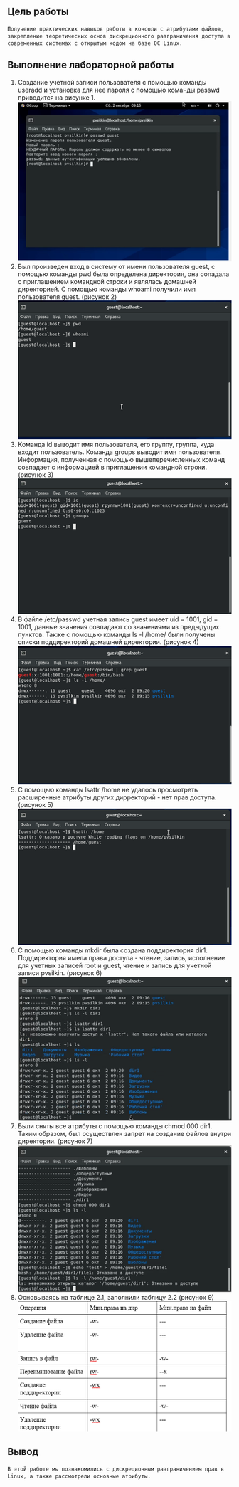 ## Цель работы
    Получение практических навыков работы в консоли с атрибутами файлов, закрепление теоретических основ дискреционного разграничения доступа в современных системах с открытым кодом на базе ОС Linux.
## Выполнение лабораторной работы
1. Создание учетной записи пользователя с помощью команды useradd и установка для нее пароля c помощью команды passwd приводится на рисунке 1.
    ![рисунок 1](pict1.png "рисунок 1")
2. Был произведен вход в систему от имени пользователя guest, с помощью команды pwd была определена директория,
она сопадала с приглашением командной строки и являлась домашней директорией. С помощью команды whoami получили имя 
пользователя guest. (рисунок 2)
    ![рисунок 2](pict2.png "рисунок 2")
3. Команда id выводит имя пользователя, его группу, группа, куда входит пользователь. Команда groups выводит 
имя пользователя. Информация, полученная с помощью вышеперечисленных команд совпадает с информацией в приглашении
командной строки. (рисунок 3)
    ![рисунок 3](pict3.png "рисунок 3")
4. В файле /etc/passwd учетная запись guest имеет uid = 1001, gid = 1001, данные значения совпадают со значениями
из предыдущих пунктов. Также с помощью команды ls -l /home/ были получены списки поддиректорий домашней директории. (рисунок 4)
    ![рисунок 4](pict4.png "рисунок 4")
5. С помощью команды lsattr /home не удалось просмотреть расширенные атрибуты других дирректорий - нет прав доступа. (рисунок 5)
    ![рисунок 5](pict5.png "рисунок 5")
6. С помощью команды mkdir была создана поддиректория dir1. Поддиректория имела права доступа - чтение, 
запись, исполнение для учетных записей root и guest, чтение и запись для учетной записи pvsilkin. (рисунок 6)
    ![рисунок 6](pict6.png "рисунок 6")
7. Были сняты все атрибуты с помощью команды chmod 000 dir1. Таким образом, был осуществлен запрет
на создание файлов внутри директории. (рисунок 7)
    ![рисунок 7](pict7.png "рисунок 7")
8. Основываясь на таблице 2.1, заполнили таблицу 2.2 (рисунок 9)
    ![рисунок 9](pict9.png "рисунок 9")
## Вывод
    В этой работе мы познакомились с дискреционным разграничением прав в Linux, а также рассмотрели основные атрибуты.